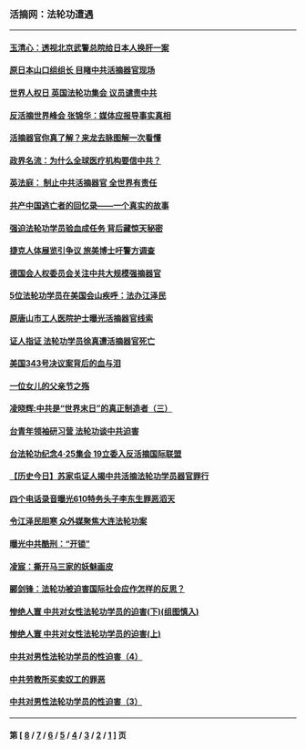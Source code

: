 ### 活摘网：法轮功遭遇
---
#### [玉清心：透视北京武警总院给日本人换肝一案](../../pages/nf5881/n13771978.md?11200430) 
#### [原日本山口组组长 目睹中共活摘器官现场](../../pages/nf5881/n13767360.md?11200430) 
#### [世界人权日 英国法轮功集会 议员谴责中共](../../pages/nf5881/n13431763.md?11200430) 
#### [反活摘世界峰会 张锦华：媒体应报导事实真相](../../pages/nf5881/n13278502.md?11200430) 
#### [活摘器官你真了解？来龙去脉图解一次看懂](../../pages/nf5881/n13013820.md?11200430) 
#### [政界名流：为什么全球医疗机构要信中共？](../../pages/nf5881/n11945479.md?11200430) 
#### [英法庭： 制止中共活摘器官 全世界有责任](../../pages/nf5881/n11330691.md?11200430) 
#### [共产中国逃亡者的回忆录——一个真实的故事](../../pages/nf5881/n10918649.md?11200430) 
#### [强迫法轮功学员验血成任务 背后藏惊天秘密](../../pages/nf5881/n4252384.md?11200430) 
#### [捷克人体展览引争议 旅美博士吁警方调查](../../pages/nf5881/n9429187.md?11200430) 
#### [德国会人权委员会关注中共大规模强摘器官](../../pages/nf5881/n8418950.md?11200430) 
#### [5位法轮功学员在美国会山疾呼：法办江泽民](../../pages/nf5881/n8101519.md?11200430) 
#### [原唐山市工人医院护士曝光活摘器官线索](../../pages/nf5881/n8076384.md?11200430) 
#### [证人指证 法轮功学员徐真遭活摘器官死亡](../../pages/nf5881/n8042467.md?11200430) 
#### [美国343号决议案背后的血与泪](../../pages/nf5881/n8020684.md?11200430) 
#### [一位女儿的父亲节之殇](../../pages/nf5881/n8014122.md?11200430) 
#### [凌晓辉:中共是“世界末日”的真正制造者（三）](../../pages/nf5881/n4210333.md?11200430) 
#### [台青年领袖研习营 法轮功谈中共迫害](../../pages/nf5881/n4141857.md?11200430) 
#### [台法轮功纪念4‧25集会 19立委入反活摘国际联盟](../../pages/nf5881/n4141821.md?11200430) 
#### [【历史今日】苏家屯证人揭中共活摘法轮功学员器官罪行](../../pages/nf5881/n4135912.md?11200430) 
#### [四个电话录音曝光610特务头子李东生罪恶滔天](../../pages/nf5881/n4040060.md?11200430) 
#### [令江泽民胆寒 众外媒聚焦大连法轮功案](../../pages/nf5881/n3932671.md?11200430) 
#### [曝光中共酷刑：“开锁”](../../pages/nf5881/n3889373.md?11200430) 
#### [凌宸：撕开马三家的妖魅画皮](../../pages/nf5881/n3849369.md?11200430) 
#### [郦剑锋：法轮功被迫害国际社会应作怎样的反思？](../../pages/nf5881/n3824560.md?11200430) 
#### [惨绝人寰 中共对女性法轮功学员的迫害(下)(组图慎入)](../../pages/nf5881/n3816285.md?11200430) 
#### [惨绝人寰 中共对女性法轮功学员的迫害(上)](../../pages/nf5881/n3815374.md?11200430) 
#### [中共对男性法轮功学员的性迫害（4）](../../pages/nf5881/n3769144.md?11200430) 
#### [中共劳教所买卖奴工的罪恶](../../pages/nf5881/n3769378.md?11200430) 
#### [中共对男性法轮功学员的性迫害（3）](../../pages/nf5881/n3768231.md?11200430) 

---
#### 第 [ [8](./8.md?11200430) / [7](./7.md?11200430) / [6](./6.md?11200430) / [5](./5.md?11200430) / [4](./4.md?11200430) / [3](./3.md?11200430) / [2](./2.md?11200430) / [1](./1.md?11200430) ] 页
